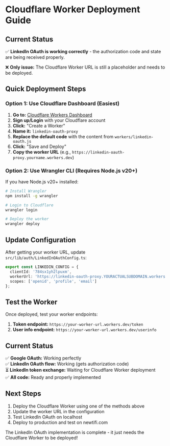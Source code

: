 # Cloudflare Worker Deployment Guide

## Current Status
✅ **LinkedIn OAuth is working correctly** - the authorization code and state are being received properly.

❌ **Only issue:** The Cloudflare Worker URL is still a placeholder and needs to be deployed.

## Quick Deployment Steps

### Option 1: Use Cloudflare Dashboard (Easiest)

1. **Go to:** [Cloudflare Workers Dashboard](https://dash.cloudflare.com/)
2. **Sign up/Login** with your Cloudflare account
3. **Click:** "Create a Worker"
4. **Name it:** `linkedin-oauth-proxy`
5. **Replace the default code** with the content from `workers/linkedin-oauth.js`
6. **Click:** "Save and Deploy"
7. **Copy the worker URL** (e.g., `https://linkedin-oauth-proxy.yourname.workers.dev`)

### Option 2: Use Wrangler CLI (Requires Node.js v20+)

If you have Node.js v20+ installed:

```bash
# Install Wrangler
npm install -g wrangler

# Login to Cloudflare
wrangler login

# Deploy the worker
wrangler deploy
```

## Update Configuration

After getting your worker URL, update `src/lib/auth/LinkedInOAuthConfig.ts`:

```typescript
export const LINKEDIN_CONFIG = {
  clientId: '784sx1yh2lpuxm',
  workerUrl: 'https://linkedin-oauth-proxy.YOURACTUALSUBDOMAIN.workers.dev', // Replace with your actual URL
  scopes: ['openid', 'profile', 'email']
};
```

## Test the Worker

Once deployed, test your worker endpoints:

1. **Token endpoint:** `https://your-worker-url.workers.dev/token`
2. **User info endpoint:** `https://your-worker-url.workers.dev/userinfo`

## Current Status

✅ **Google OAuth:** Working perfectly  
✅ **LinkedIn OAuth flow:** Working (gets authorization code)  
⏳ **LinkedIn token exchange:** Waiting for Cloudflare Worker deployment  
✅ **All code:** Ready and properly implemented  

## Next Steps

1. Deploy the Cloudflare Worker using one of the methods above
2. Update the worker URL in the configuration
3. Test LinkedIn OAuth on localhost
4. Deploy to production and test on newtifi.com

The LinkedIn OAuth implementation is complete - it just needs the Cloudflare Worker to be deployed!
